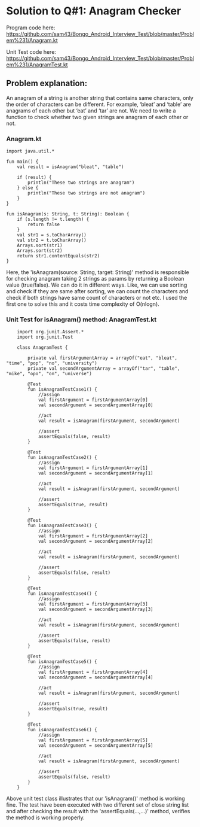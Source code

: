 # Solution to Q#1: Anagram Checker

Program code here: https://github.com/sam43/Bongo_Android_Interview_Test/blob/master/Problem%231/Anagram.kt

Unit Test code here: https://github.com/sam43/Bongo_Android_Interview_Test/blob/master/Problem%231/AnagramTest.kt

## Problem explanation:

An anagram of a string is another string that contains same characters, only the order of characters can be different. For example, ‘bleat’ and ‘table’ are anagrams of each other but ‘eat’ and ‘tar’ are not. We need to write a function to check whether two given strings are anagram of each other or not. 

### Anagram.kt

    import java.util.*

    fun main() {
        val result = isAnagram("bleat", "table")

        if (result) {
            println("These two strings are anagram")
        } else {
            println("These two strings are not anagram")
        }
    }

    fun isAnagram(s: String, t: String): Boolean {
        if (s.length != t.length) {
            return false
        }
        val str1 = s.toCharArray()
        val str2 = t.toCharArray()
        Arrays.sort(str1)
        Arrays.sort(str2)
        return str1.contentEquals(str2)
    }
    
    
Here, the 'isAnagram(source: String, target: String)' method is responsible for checking anagram taking 2 strings as params by returning a Boolean value (true/false). We can do it in different ways. Like, we can use sorting and check if they are same after sorting, we can count the characters and check if both strings have same count of characters or not etc. I used the first one to solve this and it costs time complexity of O(nlogn).


### Unit Test for isAnagram() method: AnagramTest.kt

        import org.junit.Assert.*
        import org.junit.Test

        class AnagramTest {

            private val firstArgumentArray = arrayOf("eat", "bleat", "time", "pop", "no", "university")
            private val secondArgumentArray = arrayOf("tar", "table", "mike", "opo", "on", "universe")

            @Test
            fun isAnagramTestCase1() {
                //assign
                val firstArgument = firstArgumentArray[0]
                val secondArgument = secondArgumentArray[0]

                //act
                val result = isAnagram(firstArgument, secondArgument)

                //assert
                assertEquals(false, result)
            }

            @Test
            fun isAnagramTestCase2() {
                //assign
                val firstArgument = firstArgumentArray[1]
                val secondArgument = secondArgumentArray[1]

                //act
                val result = isAnagram(firstArgument, secondArgument)

                //assert
                assertEquals(true, result)
            }

            @Test
            fun isAnagramTestCase3() {
                //assign
                val firstArgument = firstArgumentArray[2]
                val secondArgument = secondArgumentArray[2]

                //act
                val result = isAnagram(firstArgument, secondArgument)

                //assert
                assertEquals(false, result)
            }

            @Test
            fun isAnagramTestCase4() {
                //assign
                val firstArgument = firstArgumentArray[3]
                val secondArgument = secondArgumentArray[3]

                //act
                val result = isAnagram(firstArgument, secondArgument)

                //assert
                assertEquals(false, result)
            }

            @Test
            fun isAnagramTestCase5() {
                //assign
                val firstArgument = firstArgumentArray[4]
                val secondArgument = secondArgumentArray[4]

                //act
                val result = isAnagram(firstArgument, secondArgument)

                //assert
                assertEquals(true, result)
            }

            @Test
            fun isAnagramTestCase6() {
                //assign
                val firstArgument = firstArgumentArray[5]
                val secondArgument = secondArgumentArray[5]

                //act
                val result = isAnagram(firstArgument, secondArgument)

                //assert
                assertEquals(false, result)
            }
        }


Above unit test class illustrates that our 'isAnagram()' method is working fine. The test have been executed with two different set of close string list and after checking the result with the 'assertEquals(...,...)' method, verifies the method is working properly.   
   
